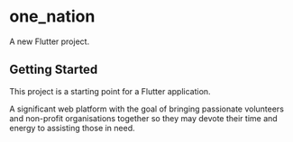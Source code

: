 # one_nation

A new Flutter project.

## Getting Started

This project is a starting point for a Flutter application.

A significant web platform with the goal of bringing passionate volunteers and non-profit organisations together so they may devote their time and energy to assisting those in need.
